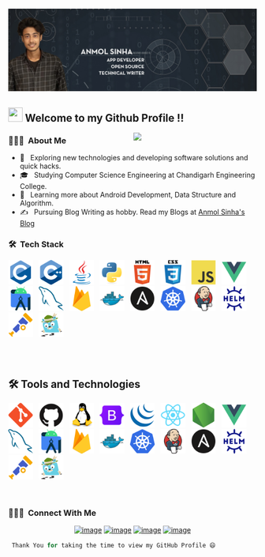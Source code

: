 ![MasterHead](https://github.com/28Anmolsinha/28Anmolsinha/blob/main/Bg%20cover.jpg)

<h2><img src="https://github.com/TheDudeThatCode/TheDudeThatCode/blob/master/Assets/Hi.gif" width="29px" height="29px"> Welcome to my Github Profile !!</h2>
<picture> <img align="right" src="https://i.pinimg.com/originals/81/17/8b/81178b47a8598f0c81c4799f2cdd4057.gif" width = 250px></picture>




<!-- ![Visitor Count](https://profile-counter.glitch.me/{28Anmolsinha}/count.svg) -->

<h3> 👨🏻‍💻 &nbsp;About Me </h3>

- 🤔 &nbsp; Exploring new technologies and developing software solutions and quick hacks.
- 🎓 &nbsp; Studying Computer Science Engineering at Chandigarh Engineering College.
- 🌱 &nbsp; Learning more about Android Development, Data Structure and Algorithm.
- ✍ &nbsp; Pursuing Blog Writing as hobby. Read my Blogs at <a href="https://hashnode.com/@AnmolSinha">Anmol Sinha's Blog</a>

<h3> 🛠 &nbsp;Tech Stack</h3>

<code><img src="https://raw.githubusercontent.com/devicons/devicon/master/icons/c/c-original.svg" alt="c" width="50" height="50"/></code> &nbsp;
<code><img src="https://raw.githubusercontent.com/devicons/devicon/master/icons/cplusplus/cplusplus-original.svg" alt="cplusplus" width="50" height="50"/></code> &nbsp;
<code><img src="https://raw.githubusercontent.com/devicons/devicon/master/icons/java/java-original.svg" alt="java" width="50" height="50"/></code> &nbsp;
<code><img src="https://raw.githubusercontent.com/devicons/devicon/master/icons/python/python-original.svg" alt="python" width="50" height="50"/></code> &nbsp;
<code><img src="https://raw.githubusercontent.com/devicons/devicon/master/icons/html5/html5-original-wordmark.svg" alt="html5" width="50" height="50"/></code> &nbsp;
<code><img src="https://raw.githubusercontent.com/devicons/devicon/master/icons/css3/css3-original-wordmark.svg" alt="css3" width="50" height="50"/></code> &nbsp;
<code><img src="https://raw.githubusercontent.com/devicons/devicon/master/icons/javascript/javascript-original.svg" alt="javascript" width="50" height="50"/></code> &nbsp;
<code><img src="https://raw.githubusercontent.com/devicons/devicon/master/icons/vuejs/vuejs-original.svg" alt="php" width="50" height="50"/></code> &nbsp;
<code><img src="https://raw.githubusercontent.com/devicons/devicon/master/icons/androidstudio/androidstudio-original.svg" alt="php" width="50" height="50"/></code> &nbsp;
<code><img src="https://raw.githubusercontent.com/devicons/devicon/master/icons/mysql/mysql-original.svg" alt="php" width="50" height="50"/></code> &nbsp;
<code><img src="https://raw.githubusercontent.com/devicons/devicon/master/icons/firebase/firebase-original.svg" width="50" height="50"/></code> &nbsp;
<code><img src="https://raw.githubusercontent.com/devicons/devicon/master/icons/docker/docker-original.svg" width="50" height="50"/></code> &nbsp;
<code><img src="https://raw.githubusercontent.com/devicons/devicon/master/icons/ansible/ansible-original.svg" width="50" height="50"/></code> &nbsp;
<code><img src="https://raw.githubusercontent.com/devicons/devicon/master/icons/kubernetes/kubernetes-original.svg" width="50" height="50"/></code> &nbsp;
<code><img src="https://raw.githubusercontent.com/devicons/devicon/master/icons/jenkins/jenkins-original.svg" width="50" height="50"/></code> &nbsp;
<code><img src="https://raw.githubusercontent.com/devicons/devicon/master/icons/helm/helm-original.svg" width="50" height="50"/></code> &nbsp;
<code><img src="https://raw.githubusercontent.com/devicons/devicon/master/icons/opentelemetry/opentelemetry-original.svg" width="50" height="50"/></code> &nbsp;
<code><img src="https://raw.githubusercontent.com/devicons/devicon/master/icons/jaegertracing/jaegertracing-original.svg" width="50" height="50"/></code> &nbsp;


</br></br>

## 🛠️ Tools and Technologies

<code><img src="https://raw.githubusercontent.com/devicons/devicon/master/icons/git/git-original.svg" alt="git" width="50" height="50"/></code> &nbsp;
<code><img src="https://raw.githubusercontent.com/devicons/devicon/master/icons/github/github-original.svg" alt="github" width="50" height="50"/></code> &nbsp;
<code><img src="https://raw.githubusercontent.com/devicons/devicon/master/icons/linux/linux-original.svg" alt="linux" width="50" height="50"/></code> &nbsp;
<code><img src="https://raw.githubusercontent.com/devicons/devicon/master/icons/bootstrap/bootstrap-original.svg" alt="bootstrap" width="50" height="50"/></code> &nbsp;
<code><img src="https://raw.githubusercontent.com/devicons/devicon/master/icons/jquery/jquery-original.svg" alt="jquery" width="50" height="50"/></code> &nbsp;
<code><img src="https://raw.githubusercontent.com/devicons/devicon/master/icons/react/react-original.svg" alt="react" width="50" height="50"/></code> &nbsp;
<code><img src="https://raw.githubusercontent.com/devicons/devicon/master/icons/nodejs/nodejs-original.svg" alt="nodejs" width="50" height="50"/></code> &nbsp;
<code><img src="https://raw.githubusercontent.com/devicons/devicon/master/icons/vuejs/vuejs-original.svg" alt="mongodb" width="50" height="50"/></code> &nbsp;
<code><img src="https://raw.githubusercontent.com/devicons/devicon/master/icons/mysql/mysql-original.svg" alt="mysql" width="50" height="50"/></code> &nbsp;
<code><img src="https://raw.githubusercontent.com/devicons/devicon/master/icons/androidstudio/androidstudio-original.svg" alt="php" width="50" height="50"/></code> &nbsp;
<code><img src="https://raw.githubusercontent.com/devicons/devicon/master/icons/firebase/firebase-original.svg" width="50" height="50"/></code> &nbsp;
<code><img src="https://raw.githubusercontent.com/devicons/devicon/master/icons/docker/docker-original.svg" width="50" height="50"/></code> &nbsp;
<code><img src="https://raw.githubusercontent.com/devicons/devicon/master/icons/kubernetes/kubernetes-original.svg" width="50" height="50"/></code> &nbsp;
<code><img src="https://raw.githubusercontent.com/devicons/devicon/master/icons/jenkins/jenkins-original.svg" width="50" height="50"/></code> &nbsp;
<code><img src="https://raw.githubusercontent.com/devicons/devicon/master/icons/ansible/ansible-original.svg" width="50" height="50"/></code> &nbsp;
<code><img src="https://raw.githubusercontent.com/devicons/devicon/master/icons/helm/helm-original.svg" width="50" height="50"/></code> &nbsp;
<code><img src="https://raw.githubusercontent.com/devicons/devicon/master/icons/opentelemetry/opentelemetry-original.svg" width="50" height="50"/></code> &nbsp;
<code><img src="https://raw.githubusercontent.com/devicons/devicon/master/icons/jaegertracing/jaegertracing-original.svg" width="50" height="50"/></code> &nbsp;





<!-- [![Typing SVG](https://readme-typing-svg.herokuapp.com/?size=30&duration=6000&color=189C07&vCenter=true&lines=Connect+With+Me🤝)](https://git.io/typing-svg) 

<p align="center">
<a href="https://github.com/28Anmolsinha/"><img alt="GitHub" src="https://img.shields.io/badge/github-28Anmolsinha-blue&logo=Github"></a>
<a href="https://www.linkedin.com/in/anmolsinha28/"><img alt="LinkedIn" src="https://img.shields.io/badge/LinkedIn-Anmol%20Sinha-blue?style=flat-square&logo=linkedin"></a>
<a href="https://www.instagram.com/_anmol.sinha__/"><img alt="Instagram" src="https://img.shields.io/badge/Instagram-Anmol%20Sinha-blue?style=flat-square&logo=instagram"></a>
<a href="https://mobile.twitter.com/AnmolSinha28"><img alt="Twitter" src="https://img.shields.io/badge/twitter-AnmolSinha28-blue?style=flat-square&logo=twitter"></a>
<a href="mailto:mailmeatanmol@gmail.com"><img alt="Email" src="https://img.shields.io/badge/Email-mailmeatanmol@gmail.com-blue?style=flat-square&logo=gmail"></a>

</p> -->
<br>
<h3> 👨🏻‍💻 &nbsp;Connect With Me </h3>
<div align="center">
 
[![image](https://img.shields.io/badge/LinkedIn-0077B5?style=for-the-badge&logo=linkedin&logoColor=white)](https://www.linkedin.com/in/anmolsinha28/)
[![image](https://img.shields.io/badge/Instagram-E4405F?style=for-the-badge&logo=instagram&logoColor=white)](https://www.instagram.com/_anmol.sinha__/)
[![image](https://img.shields.io/badge/Twitter-1DA1F2?style=for-the-badge&logo=twitter&logoColor=white)](https://mobile.twitter.com/AnmolSinha28)
[![image](https://img.shields.io/badge/Gmail-D14836?style=for-the-badge&logo=gmail&logoColor=white)](mailto:mailmeatanmol@gmail.com)
 
</div>


```Python
 Thank You for taking the time to view my GitHub Profile 😄
 ```


<!---
Anmolsinha/Anmolsinha is a ✨ special ✨ repository because its `README.md` (this file) appears on your GitHub profile.
You can click the Preview link to take a look at your changes.
--->
